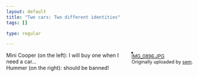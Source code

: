 ```yaml
--- 
layout: default
title: "Two cars: Two different identities"
tags: []

type: regular

---
```

<div style="float: right; margin-left: 10px; margin-bottom: 10px;">
 <a href="http://www.flickr.com/photos/saramorishige/156652016/" title="photo sharing"><img src="http://static.flickr.com/67/156652016_19615cafa1_m.jpg" alt="" style="border: solid 2px #000000;" /></a>
 <br />
 <span style="font-size: 0.9em; margin-top: 0px;">
  <a href="http://www.flickr.com/photos/saramorishige/156652016/">IMG_0896.JPG</a>
  <br />
  Originally uploaded by <a href="http://www.flickr.com/people/saramorishige/">sem</a>.
 </span>
</div>
Mini Cooper (on the left): I will buy one when I need a car...<br />
Hummer (on the right): should be banned!
<br clear="all" />
